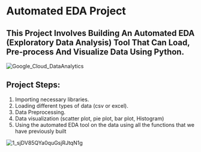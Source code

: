 # Automated EDA Project

## This Project Involves Building An Automated EDA (Exploratory Data Analysis) Tool That Can Load, Pre-process And Visualize Data Using Python.


![Google_Cloud_DataAnalytics](https://github.com/SaraGalall/Automated_EDA/assets/83806823/e8b71307-778f-4c4d-8c58-8dee0fd273b8)

## Project Steps:

1) Importing necessary libraries.
2) Loading different types of data (csv or excel).
3) Data Preprocessing.
4) Data visualization (scatter plot, pie plot, bar plot, Histogram)
5) Using the automated EDA tool on the data using all the functions that we have previously built


![1_sjDV85QYa0quGsjRJtqN1g](https://github.com/SaraGalall/Automated_EDA/assets/83806823/fe6a4dd3-e9f2-450c-b6dc-a4203735b97c)
